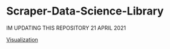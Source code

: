 # Scraper-Data-Science-Library
IM UPDATING THIS REPOSITORY 21 APRIL 2021

[Visualization](https://public.tableau.com/views/DataScienceLibraryViz/Story1?:language=es&:display_count=y&publish=yes&:origin=viz_share_link)

